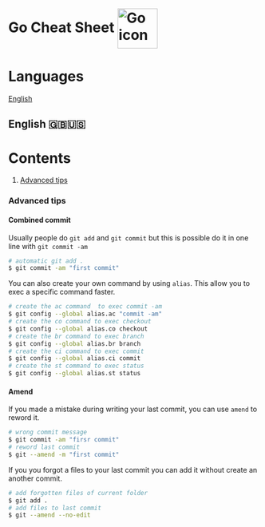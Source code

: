 # Go Cheat Sheet <img align="center" width="80" height="80" src="https://go.dev/blog/go-brand/Go-Logo/SVG/Go-Logo_Aqua.svg" alt="Go icon">

# Languages
[English](#english-)

## English 🇬🇧🇺🇸

# Contents
1. [Advanced tips](#advanced-tips)

### Advanced tips

#### Combined commit

Usually people do `git add` and `git commit` but this is possible do it in one line with `git commit -am`

```bash
# automatic git add .
$ git commit -am "first commit"
```

You can also create your own command by using `alias`.
This allow you to exec a specific command faster. 
```bash
# create the ac command  to exec commit -am 
$ git config --global alias.ac "commit -am"
# create the co command to exec checkout
$ git config --global alias.co checkout
# create the br command to exec branch
$ git config --global alias.br branch
# create the ci command to exec commit
$ git config --global alias.ci commit
# create the st command to exec status
$ git config --global alias.st status
```

#### Amend
If you made a mistake during writing your last commit, you can use `amend` to reword it.
```bash
# wrong commit message
$ git commit -am "firsr commit"
# reword last commit
$ git --amend -m "first commit"
```

If you you forgot a files to your last commit you can add it without create an another commit.
```bash
# add forgotten files of current folder
$ git add .
# add files to last commit
$ git --amend --no-edit
```
